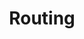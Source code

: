 ---
layout: pattern.njk
tags: 
    - maps_components_fr
key: routing-maps_fr
title: Routing
parent: maps_components_fr
image: maps/overview/routing.webp
keywords: routing
order: 40
availablelanguages: 
    - de
---